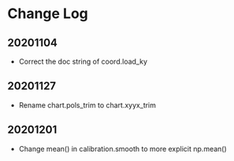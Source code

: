 # Change Log

## 20201104
- Correct the doc string of coord.load_ky

## 20201127
- Rename chart.pols_trim to chart.xyyx_trim

## 20201201
- Change mean() in calibration.smooth to more explicit np.mean()
